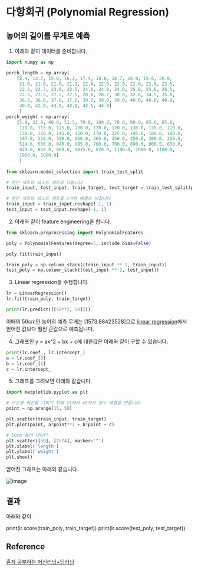 # 다항회귀 (Polynomial Regression)

## 농어의 길이를 무게로 예측 

1) 아래와 같이 데이터를 준비합니다. 

```python
import numpy as np

perch_length = np.array(
    [8.4, 13.7, 15.0, 16.2, 17.4, 18.0, 18.7, 19.0, 19.6, 20.0, 
     21.0, 21.0, 21.0, 21.3, 22.0, 22.0, 22.0, 22.0, 22.0, 22.5, 
     22.5, 22.7, 23.0, 23.5, 24.0, 24.0, 24.6, 25.0, 25.6, 26.5, 
     27.3, 27.5, 27.5, 27.5, 28.0, 28.7, 30.0, 32.8, 34.5, 35.0, 
     36.5, 36.0, 37.0, 37.0, 39.0, 39.0, 39.0, 40.0, 40.0, 40.0, 
     40.0, 42.0, 43.0, 43.0, 43.5, 44.0]
     )
perch_weight = np.array(
    [5.9, 32.0, 40.0, 51.5, 70.0, 100.0, 78.0, 80.0, 85.0, 85.0, 
     110.0, 115.0, 125.0, 130.0, 120.0, 120.0, 130.0, 135.0, 110.0, 
     130.0, 150.0, 145.0, 150.0, 170.0, 225.0, 145.0, 188.0, 180.0, 
     197.0, 218.0, 300.0, 260.0, 265.0, 250.0, 250.0, 300.0, 320.0, 
     514.0, 556.0, 840.0, 685.0, 700.0, 700.0, 690.0, 900.0, 650.0, 
     820.0, 850.0, 900.0, 1015.0, 820.0, 1100.0, 1000.0, 1100.0, 
     1000.0, 1000.0]
     )
     
from sklearn.model_selection import train_test_split

# 훈련 세트와 테스트 세트로 나눕니다
train_input, test_input, train_target, test_target = train_test_split(perch_length, perch_weight, random_state=42)

# 훈련 세트와 테스트 세트를 2차원 배열로 바꿉니다
train_input = train_input.reshape(-1, 1)
test_input = test_input.reshape(-1, 1)
```

2) 아래와 같이 feature engineering을 합니다. 

```python
from sklearn.preprocessing import PolynomialFeatures

poly = PolynomialFeatures(degree=5, include_bias=False)

poly.fit(train_input)

train_poly = np.column_stack((train_input ** 2, train_input))
test_poly = np.column_stack((test_input ** 2, test_input))
```

3) Linear regression을 수행합니다. 

```python
lr = LinearRegression()
lr.fit(train_poly, train_target)

print(lr.predict([[50**2, 50]]))
````

이때의 50cm인 농어의 예측 무게는 [1573.98423528]으로 [linear regression](https://github.com/kyopark2014/ML-Algorithms/blob/main/linear-regression.md)에서 얻어진 값보다 훨씬 큰값으로 예측됩니다.  


4) 그래프인 y = ax^2 + bx + c에 대한값은 아래와 같이 구할 수 있습니다.

```python
print(lr.coef_, lr.intercept_)
a = lr.coef_[0]
b = lr.coef_[1]
c = lr.intercept_
```

5) 그래프를 그려보면 아래와 같습니다. 

```python
import matplotlib.pyplot as plt

# 구간별 직선을 그리기 위해 15에서 49까지 정수 배열을 만듭니다
point = np.arange(15, 50)

plt.scatter(train_input, train_target)
plt.plot(point, a*point**2 + b*point + c)

# 50cm 농어 데이터
plt.scatter([50], [1574], marker='^')
plt.xlabel('length')
plt.ylabel('weight')
plt.show()
```

얻어진 그래프는 아래와 같습니다. 

![image](https://user-images.githubusercontent.com/52392004/185797100-ea3dfb8e-03a7-4317-8729-e406c14d1248.png)


## 결과 

아래와 같이 

print(lr.score(train_poly, train_target))
print(lr.score(test_poly, test_target))



## Reference

[혼자 공부하는 머신러닝+딥러닝](https://github.com/rickiepark/hg-mldl)

